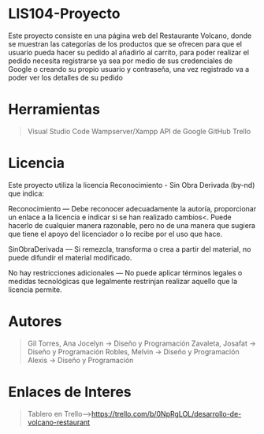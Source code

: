 # LIS104-Proyecto
Este proyecto consiste en una página web del Restaurante Volcano, donde se muestran las categorías de los productos que se ofrecen para que el usuario pueda hacer su pedido al añadirlo al carrito, para poder realizar el pedido necesita registrarse ya sea por medio de sus credenciales de Google o creando su propio usuario y contraseña, una vez registrado va a poder ver los detalles de su pedido 

# Herramientas
>Visual Studio Code
>Wampserver/Xampp
>API de Google
>GitHub
>Trello

# Licencia
Este proyecto utiliza la licencia Reconocimiento - Sin Obra Derivada (by-nd) que indica:

Reconocimiento — Debe reconocer adecuadamente la autoría, proporcionar un enlace a la licencia e indicar si se han realizado cambios<. Puede hacerlo de cualquier manera razonable, pero no de una manera que sugiera que tiene el apoyo del licenciador o lo recibe por el uso que hace.

SinObraDerivada — Si remezcla, transforma o crea a partir del material, no puede difundir el material modificado.

No hay restricciones adicionales — No puede aplicar términos legales o medidas tecnológicas que legalmente restrinjan realizar aquello que la licencia permite.

# Autores
>Gil Torres, Ana Jocelyn -> Diseño y Programación
>Zavaleta, Josafat -> Diseño y Programación
>Robles, Melvin -> Diseño y Programación
>Alexis -> Diseño y Programación

# Enlaces de Interes 
>Tablero en Trello-->https://trello.com/b/0NpRgLOL/desarrollo-de-volcano-restaurant
>
